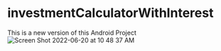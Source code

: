 # investmentCalculatorWithInterest

This is a new version of this Android Project
![Screen Shot 2022-06-20 at 10 48 37 AM](https://user-images.githubusercontent.com/26388275/174655553-0b553709-3a7e-490f-985f-27408b880291.png)
